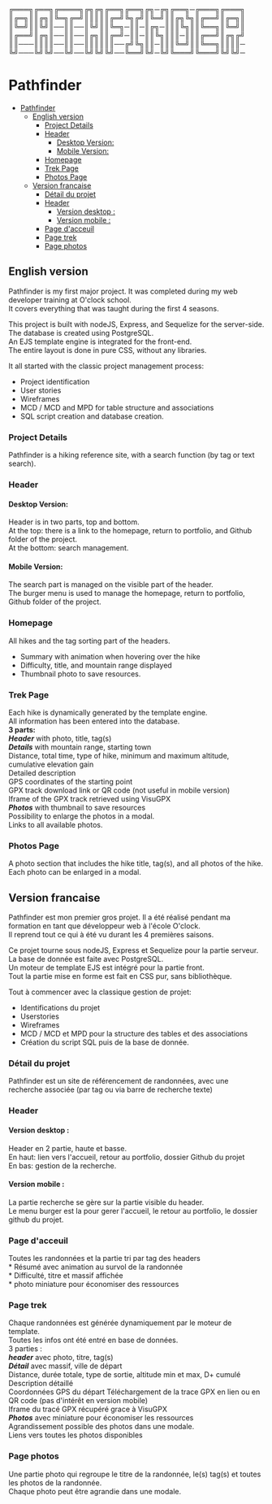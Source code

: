 ╔═══╗╔══╗╔════╗╔╗╔╗╔══╗╔══╗╔╗─╔╗╔══╗─╔═══╗╔═══╗
║╔═╗║║╔╗║╚═╗╔═╝║║║║║╔═╝╚╗╔╝║╚═╝║║╔╗╚╗║╔══╝║╔═╗║
║╚═╝║║╚╝║──║║──║╚╝║║╚═╗─║║─║╔╗─║║║╚╗║║╚══╗║╚═╝║
║╔══╝║╔╗║──║║──║╔╗║║╔═╝─║║─║║╚╗║║║─║║║╔══╝║╔╗╔╝
║║───║║║║──║║──║║║║║║──╔╝╚╗║║─║║║╚═╝║║╚══╗║║║║─
╚╝───╚╝╚╝──╚╝──╚╝╚╝╚╝──╚══╝╚╝─╚╝╚═══╝╚═══╝╚╝╚╝─

# Pathfinder
- [Pathfinder](#pathfinder)
  - [English version](#english-version)
    - [Project Details](#project-details)
    - [Header](#header)
      - [Desktop Version:](#desktop-version)
      - [Mobile Version:](#mobile-version)
    - [Homepage](#homepage)
    - [Trek Page](#trek-page)
    - [Photos Page](#photos-page)
  - [Version francaise](#version-francaise)
    - [Détail du projet](#détail-du-projet)
    - [Header](#header-1)
      - [Version desktop :](#version-desktop-)
      - [Version mobile :](#version-mobile-)
    - [Page d'acceuil](#page-dacceuil)
    - [Page trek](#page-trek)
    - [Page photos](#page-photos)

## English version
Pathfinder is my first major project. It was completed during my web developer training at O'clock school.  
It covers everything that was taught during the first 4 seasons.

This project is built with nodeJS, Express, and Sequelize for the server-side.  
The database is created using PostgreSQL.  
An EJS template engine is integrated for the front-end.  
The entire layout is done in pure CSS, without any libraries.

It all started with the classic project management process:
- Project identification
- User stories
- Wireframes
- MCD / MCD and MPD for table structure and associations
- SQL script creation and database creation.


### Project Details

Pathfinder is a hiking reference site, with a search function (by tag or text search).

### Header
#### Desktop Version:
Header is in two parts, top and bottom.  
At the top: there is a link to the homepage, return to portfolio, and Github folder of the project.  
At the bottom: search management.  

#### Mobile Version:
The search part is managed on the visible part of the header.  
The burger menu is used to manage the homepage, return to portfolio, Github folder of the project.  

### Homepage
All hikes and the tag sorting part of the headers.  
* Summary with animation when hovering over the hike  
* Difficulty, title, and mountain range displayed  
* Thumbnail photo to save resources.  

### Trek Page
Each hike is dynamically generated by the template engine.  
All information has been entered into the database.  
**3 parts:**  
***Header*** with photo, title, tag(s)  
***Details*** with mountain range, starting town  
Distance, total time, type of hike, minimum and maximum altitude, cumulative elevation gain  
Detailed description  
GPS coordinates of the starting point  
GPX track download link or QR code (not useful in mobile version)  
Iframe of the GPX track retrieved using VisuGPX  
***Photos*** with thumbnail to save resources  
Possibility to enlarge the photos in a modal.  
Links to all available photos.  

### Photos Page
A photo section that includes the hike title, tag(s), and all photos of the hike.  
Each photo can be enlarged in a modal.  


## Version francaise
Pathfinder est mon premier gros projet. Il a été réalisé pendant ma formation en tant que développeur web à l'école O'clock.  
Il reprend tout ce qui à été vu durant les 4 premières saisons.  

Ce projet tourne sous nodeJS, Express et Sequelize pour la partie serveur.  
La base de donnée est faite avec PostgreSQL.  
Un moteur de template EJS est intégré pour la partie front.  
Tout la partie mise en forme est fait en CSS pur, sans bibliothèque.  


Tout à commencer avec la classique gestion de projet:  
- Identifications du projet
- Userstories
- Wireframes
- MCD / MCD et MPD pour la structure des tables et des associations
- Création du script SQL puis de la base de donnée.


### Détail du projet

Pathfinder est un site de référencement de randonnées, avec une recherche associée (par tag ou via barre de recherche texte)

### Header
#### Version desktop :
Header en 2 partie, haute et basse.  
En haut: lien vers l'accueil, retour au portfolio, dossier Github du projet  
En bas: gestion de la recherche.  

#### Version mobile :
La partie recherche se gère sur la partie visible du header.  
Le menu burger est la pour gerer l'accueil, le retour au portfolio, le dossier github du projet.


### Page d'acceuil
Toutes les randonnées et la partie tri par tag des headers  
    * Résumé avec animation au survol de la randonnée  
    * Difficulté, titre et massif affichée  
    * photo miniature pour économiser des ressources  

### Page trek
Chaque randonnées est générée dynamiquement par le moteur de template.  
Toutes les infos ont été entré en base de données.  
    3 parties :  
        ***header*** avec photo, titre, tag(s)  
        ***Détail*** avec massif, ville de départ  
        Distance, durée totale, type de sortie, altitude min et max, D+ cumulé  
        Description détaillé  
        Coordonnées GPS du départ 
        Téléchargement de la trace GPX en lien ou en QR code (pas d'intérêt en version mobile)  
        Iframe du tracé GPX récupéré grace à VisuGPX  
        ***Photos*** avec miniature pour économiser les ressources  
        Agrandissement possible des photos dans une modale.  
        Liens vers toutes les photos disponibles  

### Page photos
Une partie photo qui regroupe le titre de la randonnée, le(s) tag(s) et toutes les photos de la randonnée.  
Chaque photo peut être agrandie dans une modale.  


